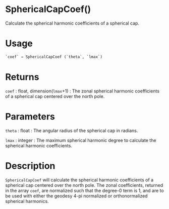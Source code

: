 # SphericalCapCoef()

Calculate the spherical harmonic coefficients of a spherical cap.

# Usage

```python
`coef` = SphericalCapCoef (`theta`, `lmax`)
```

# Returns

`coef` : float, dimension(`lmax`+1)
:   The zonal spherical harmonic coefficients of a spherical cap centered over the north pole.

# Parameters

`theta` : float
:   The angular radius of the spherical cap in radians.

`lmax` : integer
:   The maximum spherical harmonic degree to calculate the spherical harmonic coefficients.

# Description

`SphericalCapCoef` will calculate the spherical harmonic coefficients of a spherical cap centered over the north pole. The zonal coefficients, returned in the array `coef`, are normalized such that the degree-0 term is 1, and are to be used with either the geodesy 4-pi normalized or orthonormalized spherical harmonics.

